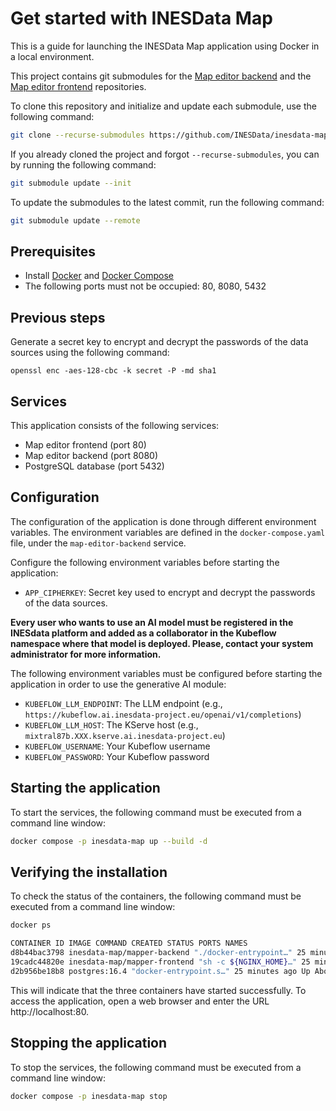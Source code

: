 # Get started with INESData Map

This is a guide for launching the INESData Map application using Docker in a local environment.

This project contains git submodules for the [Map editor backend](https://github.com/INESData/inesdata-map-editor-backend) and the [Map editor frontend](https://github.com/INESData/inesdata-map-editor-frontend) repositories.

To clone this repository and initialize and update each submodule, use the following command:

```bash
git clone --recurse-submodules https://github.com/INESData/inesdata-map-getstarted
```

If you already cloned the project and forgot `--recurse-submodules`, you can by running the following command:

```bash
git submodule update --init
```

To update the submodules to the latest commit, run the following command:

```bash
git submodule update --remote
```

## Prerequisites

- Install [Docker](https://docs.docker.com/engine/install/) and [Docker Compose](https://docs.docker.com/compose/install/)
- The following ports must not be occupied: 80, 8080, 5432

## Previous steps

Generate a secret key to encrypt and decrypt the passwords of the data sources using the following command:

```
openssl enc -aes-128-cbc -k secret -P -md sha1
```

## Services

This application consists of the following services:

- Map editor frontend (port 80)
- Map editor backend (port 8080)
- PostgreSQL database (port 5432)

## Configuration

The configuration of the application is done through different environment variables. The environment variables are defined in the `docker-compose.yaml` file, under the `map-editor-backend` service.

Configure the following environment variables before starting the application:

- `APP_CIPHERKEY`: Secret key used to encrypt and decrypt the passwords of the data sources.

**Every user who wants to use an AI model must be registered in the INESdata platform and added as a collaborator in the Kubeflow namespace where that model is deployed. Please, contact your system administrator for more information.**

The following environment variables must be configured before starting the application in order to use the generative AI module:

- `KUBEFLOW_LLM_ENDPOINT`: The LLM endpoint (e.g., `https://kubeflow.ai.inesdata-project.eu/openai/v1/completions`)
- `KUBEFLOW_LLM_HOST`: The KServe host (e.g., `mixtral87b.XXX.kserve.ai.inesdata-project.eu`)
- `KUBEFLOW_USERNAME`: Your Kubeflow username
- `KUBEFLOW_PASSWORD`: Your Kubeflow password

## Starting the application

To start the services, the following command must be executed from a command line window:

```bash
docker compose -p inesdata-map up --build -d
```

## Verifying the installation

To check the status of the containers, the following command must be executed from a command line window:

```bash
docker ps

CONTAINER ID IMAGE COMMAND CREATED STATUS PORTS NAMES
d8b44bac3798 inesdata-map/mapper-backend "./docker-entrypoint…" 25 minutes ago Up About a minute 0.0.0.0:8080->8080/tcp, :::8080->8080/tcp inesdata-map-map-editor-backend-1
19cadc44820e inesdata-map/mapper-frontend "sh -c ${NGINX_HOME}…" 25 minutes ago Up About a minute 0.0.0.0:80->80/tcp, :::80->80/tcp inesdata-map-map-editor-frontend-1
d2b956be18b8 postgres:16.4 "docker-entrypoint.s…" 25 minutes ago Up About a minute (healthy) 0.0.0.0:5432->5432/tcp, :::5432->5432/tcp inesdata-map-db-postgres-1
```

This will indicate that the three containers have started successfully. To access the application, open a web browser and enter the URL http://localhost:80.

## Stopping the application

To stop the services, the following command must be executed from a command line window:

```bash
docker compose -p inesdata-map stop
```
